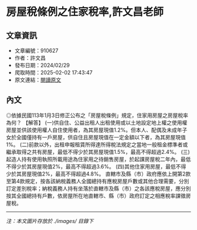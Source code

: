 # 房屋稅條例之住家稅率,許文昌老師

## 文章資訊
- 文章編號：910627
- 作者：許文昌
- 發布日期：2024/02/29
- 爬取時間：2025-02-02 17:43:47
- 原文連結：[閱讀原文](https://real-estate.get.com.tw/Columns/detail.aspx?no=910627)

## 內文
◎依據民國113年1月3日修正公布之「房屋稅條例」規定，住家用房屋之房屋稅率為何？
【解答】
(一)供自住、公益出租人出租使用或以土地設定地上權之使用權房屋並供該使用權人自住使用者，為其房屋現值1.2%。但本人、配偶及未成年子女於全國僅持有一戶房屋，供自住且房屋現值在一定金額以下者，為其房屋現值1%。
(二)前款以外，出租申報租賃所得達所得稅法規定之當地一般租金標準者或繼承取得之共有房屋，最低不得少於其房屋現值1.5%，最高不得超過2.4%。
(三)起造人持有使用執照所載用途為住家用之待銷售房屋，於起課房屋稅二年內，最低不得少於其房屋現值2%，最高不得超過3.6%。
(四)其他住家用房屋，最低不得少於其房屋現值2%，最高不得超過4.8%。
直轄市及縣（市）政府應依上開第2款至第4款規定，按各該納稅義務人全國總持有應稅房屋戶數或其他合理需要，分別訂定差別稅率；納稅義務人持有坐落於直轄市及縣（市）之各該應稅房屋，應分別按其全國總持有戶數，依房屋所在地直轄市、縣（市）政府訂定之相應稅率課徵房屋稅。

---
*注：本文圖片存放於 ./images/ 目錄下*
